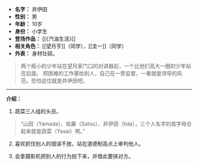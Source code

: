 
- **名字：** 井伊田
- **性别：** 男
- **年龄：** 10岁
- **身份：** 小学生
- **登场作品：** [[《汽油生活》]]
- **相关角色：** [[望月亨]]（同学），[[圭一]]（同学）
- **外表：** 身材壮硕。

> 两个瘦小的少年站在望月家门口的对讲器前，一个比他们高大一圈的少年站在后面。
> 把困难的工作塞给别人，自己在一旁监督，一看就是领导的风范。恐怕这位就是井伊田吧。

---

**介绍：** 

1. 蔬菜三人组的头目。

> “山田（Yamada）、佐藤（Satou）、井伊田（Iida），三个人名字的首字母合起来就是蔬菜（Yasai）啊。”

2. 喜欢抓住别人的错误不放，站在道德制高点上审判他人。

3. 会拿摄影机把别人的行为拍下来，并借此要挟对方。